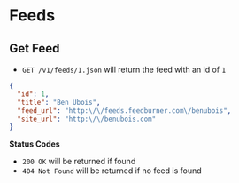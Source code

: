 Feeds
=====

Get Feed
--------

- `GET /v1/feeds/1.json` will return the feed with an id of `1`

```json
{
  "id": 1,
  "title": "Ben Ubois",
  "feed_url": "http:\/\/feeds.feedburner.com\/benubois",
  "site_url": "http:\/\/benubois.com"
}
```

**Status Codes**

- `200 OK` will be returned if found
- `404 Not Found` will be returned if no feed is found